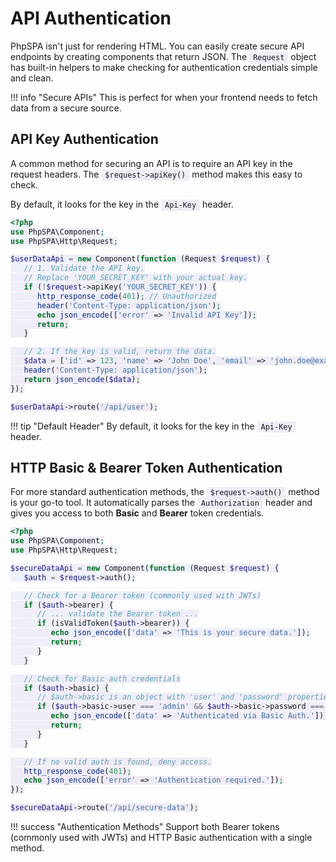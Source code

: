 # API Authentication

<style>
code { background: linear-gradient(135deg, rgba(102, 126, 234, 0.1), rgba(118, 75, 162, 0.1)); padding: 2px 6px; border-radius: 3px; }
</style>

PhpSPA isn't just for rendering HTML. You can easily create secure API endpoints by creating components that return JSON. The `Request` object has built-in helpers to make checking for authentication credentials simple and clean.

!!! info "Secure APIs"
    This is perfect for when your frontend needs to fetch data from a secure source.

## API Key Authentication

A common method for securing an API is to require an API key in the request headers. The `$request->apiKey()` method makes this easy to check.

By default, it looks for the key in the `Api-Key` header.

```php
<?php
use PhpSPA\Component;
use PhpSPA\Http\Request;

$userDataApi = new Component(function (Request $request) {
   // 1. Validate the API key.
   // Replace 'YOUR_SECRET_KEY' with your actual key.
   if (!$request->apiKey('YOUR_SECRET_KEY')) {
      http_response_code(401); // Unauthorized
      header('Content-Type: application/json');
      echo json_encode(['error' => 'Invalid API Key']);
      return;
   }

   // 2. If the key is valid, return the data.
   $data = ['id' => 123, 'name' => 'John Doe', 'email' => 'john.doe@example.com'];
   header('Content-Type: application/json');
   return json_encode($data);
});

$userDataApi->route('/api/user');
```

!!! tip "Default Header"
    By default, it looks for the key in the `Api-Key` header.

## HTTP Basic & Bearer Token Authentication

For more standard authentication methods, the `$request->auth()` method is your go-to tool. It automatically parses the `Authorization` header and gives you access to both **Basic** and **Bearer** token credentials.

```php
<?php
use PhpSPA\Component;
use PhpSPA\Http\Request;

$secureDataApi = new Component(function (Request $request) {
   $auth = $request->auth();

   // Check for a Bearer token (commonly used with JWTs)
   if ($auth->bearer) {
      // ... validate the Bearer token ...
      if (isValidToken($auth->bearer)) {
         echo json_encode(['data' => 'This is your secure data.']);
         return;
      }
   }

   // Check for Basic auth credentials
   if ($auth->basic) {
      // $auth->basic is an object with 'user' and 'password' properties
      if ($auth->basic->user === 'admin' && $auth->basic->password === 'secret') {
         echo json_encode(['data' => 'Authenticated via Basic Auth.']);
         return;
      }
   }

   // If no valid auth is found, deny access.
   http_response_code(401);
   echo json_encode(['error' => 'Authentication required.']);
});

$secureDataApi->route('/api/secure-data');
```

!!! success "Authentication Methods"
    Support both Bearer tokens (commonly used with JWTs) and HTTP Basic authentication with a single method.
